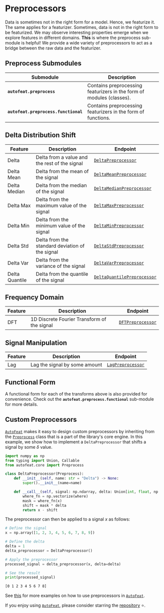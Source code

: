 # Preprocessors

Data is sometimes not in the right form for a model. Hence, we featurize it. The same applies for a featurizer. Sometimes, data is not in the right form to be featurized. We may observe interesting properties emerge when we explore features in different domains. **This** is where the preprocess sub-module is helpful! We provide a wide variety of preprocessors to act as a bridge between the raw data and the featurizer.

## Preprocess Submodules

| Submodule | Description |
| --- | --- |
| **`autofeat.preprocess`** | Contains preprocessing featurizers in the form of modules (classes). |
| **`autofeat.preprocess.functional`** | Contains preprocessing featurizers in the form of functions. |

## Delta Distribution Shift

| Feature | Description | Endpoint |
| --- | --- | --- |
| Delta | Delta from a value and the rest of the signal | [`DeltaPreprocessor`](transform/delta_preprocessor.md) |
| Delta Mean | Delta from the mean of the signal | [`DeltaMeanPreprocessor`](transform/delta_mean_preprocessor.md) |
| Delta Median | Delta from the median of the signal | [`DeltaMedianPreprocessor`](transform/delta_median_preprocessor.md) |
| Delta Max | Delta from the maximum value of the signal | [`DeltaMaxPreprocessor`](transform/delta_max_preprocessor.md) |
| Delta Min | Delta from the minimum value of the signal | [`DeltaMinPreprocessor`](transform/delta_min_preprocessor.md) |
| Delta Std | Delta from the standard deviation of the signal | [`DeltaStdPreprocessor`](transform/delta_std_preprocessor.md) |
| Delta Var | Delta from the variance of the signal | [`DeltaVarPreprocessor`](transform/delta_var_preprocessor.md) |
| Delta Quantile | Delta from the quantile of the signal | [`DeltaQuantilePreprocessor`](transform/delta_quantile_preprocessor.md) |


## Frequency Domain

| Feature | Description | Endpoint |
| --- | --- | --- |
| DFT | 1D Discrete Fourier Transform of the signal | [`DFTPreprocessor`](transform/dft_preprocessor.md) |

## Signal Manipulation
| Feature | Description | Endpoint |
| --- | --- | --- |
| Lag | Lag the signal by some amount | [`LagPreprocessor`](transform/lag_preprocessor.md) |

## Functional Form

A functional form for each of the transforms above is also provided for convenience. Check out the **`autofeat.preprocess.functional`** sub-module for more details.

## Custom Preprocessors

[`AutoFeat`](../../index.md) makes it easy to design custom preprocessors by inheriting from the [`Preprocess`](../core/preprocess.md) class that is a part of the library's core engine. In this example, we show how to implement a `DeltaPreprocessor` that shifts a signal by some $\delta$ value.

```python
import numpy as np
from typing import Union, Callable
from autofeat.core import Preprocess

class DeltaPreprocessor(Preprocess):
    def __init__(self, name: str = "Delta") -> None:
        super().__init__(name=name)

    def __call__(self, signal: np.ndarray, delta: Union[int, float, np.int_, np.float_], where: Callable[[Union[int, float, np.int_, np.float_]], Union[bool, np.bool_]] = lambda x: not np.isnan(x)) -> np.ndarray:
        where_fn = np.vectorize(where)
        mask = where_fn(x)
        shift = mask * delta
        return x - shift
```

The preprocessor can then be applied to a signal $x$ as follows:

```python
# Define the signal
x = np.array([1, 2, 3, 4, 5, 6, 7, 8, 9])

# Define the delta
delta = 1
delta_preprocessor = DeltaPreprocessor()

# Apply the preprocessor
processed_signal = delta_preprocessor(x, delta=delta)

# See the result
print(processed_signal)
```

```bash
[0 1 2 3 4 5 6 7 8]
```


See [this](../../tutorials/tutorials.md) for more examples on how to use preprocessors in [`AutoFeat`](../../index.md).


If you enjoy using [`AutoFeat`](../../index.md), please consider starring the [repository](https://github.com/autonlab/AutoFeat) ⭐️.
